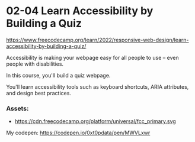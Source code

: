 # 02-04 Learn Accessibility by Building a Quiz
https://www.freecodecamp.org/learn/2022/responsive-web-design/learn-accessibility-by-building-a-quiz/

Accessibility is making your webpage easy for all people to use – even people with disabilities.

In this course, you'll build a quiz webpage. 

You'll learn accessibility tools such as keyboard shortcuts, ARIA attributes, and design best practices.

### Assets:

- https://cdn.freecodecamp.org/platform/universal/fcc_primary.svg

My codepen: https://codepen.io/0xt0pdata/pen/MWVLxwr
